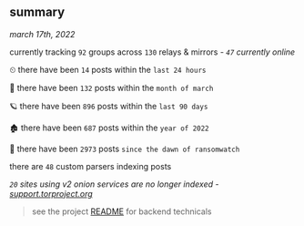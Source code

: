 
## summary
_march 17th, 2022_

currently tracking `92` groups across `130` relays & mirrors - _`47` currently online_

⏲ there have been `14` posts within the `last 24 hours`

🦈 there have been `132` posts within the `month of march`

🪐 there have been `896` posts within the `last 90 days`

🏚 there have been `687` posts within the `year of 2022`

🦕 there have been `2973` posts `since the dawn of ransomwatch`

there are `48` custom parsers indexing posts

_`20` sites using v2 onion services are no longer indexed - [support.torproject.org](https://support.torproject.org/onionservices/v2-deprecation/)_

> see the project [README](https://github.com/thetanz/ransomwatch#ransomwatch--) for backend technicals
